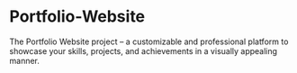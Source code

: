 # Portfolio-Website
The Portfolio Website project – a customizable and professional platform to showcase your skills, projects, and achievements in a visually appealing manner.
